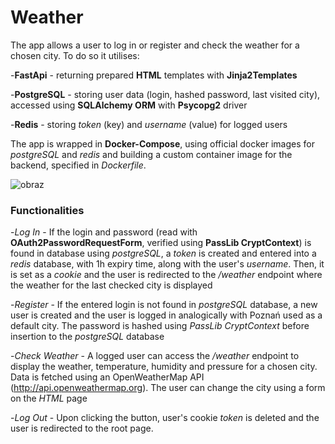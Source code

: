 # Weather
The app allows a user to log in or register and check the weather for a chosen city. To do so it utilises:

-**FastApi** - returning prepared **HTML** templates with **Jinja2Templates**

-**PostgreSQL** - storing user data (login, hashed password, last visited city), accessed using **SQLAlchemy ORM** with **Psycopg2** driver

-**Redis** - storing *token* (key) and *username* (value) for logged users

The app is wrapped in **Docker-Compose**, using official docker images for *postgreSQL* and *redis* and building a custom container image for the backend, specified in *Dockerfile*.

![obraz](https://user-images.githubusercontent.com/102622810/177599751-bcae634b-9541-43fc-8caa-8094221b0a70.png)

### Functionalities
-*Log In* - If the login and password (read with **OAuth2PasswordRequestForm**, verified using **PassLib CryptContext**) is found in database using *postgreSQL*, a *token* is created and entered into a *redis* database, with 1h expiry time, along with the user's *username*. Then, it is set as a *cookie* and the user is redirected to the */weather* endpoint where the weather for the last checked city is displayed

-*Register* - If the entered login is not found in *postgreSQL* database, a new user is created and the user is logged in analogically with Poznań used as a default city. The password is hashed using *PassLib CryptContext* before insertion to the *postgreSQL* database

-*Check Weather* - A logged user can access the */weather* endpoint to display the weather, temperature, humidity and pressure for a chosen city. Data is fetched using an OpenWeatherMap API (http://api.openweathermap.org). The user can change the city using a form on the *HTML* page

-*Log Out* - Upon clicking the button, user's cookie *token* is deleted and the user is redirected to the root page.
